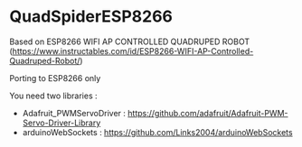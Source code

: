 # QuadSpiderESP8266

Based on ESP8266 WIFI AP CONTROLLED QUADRUPED ROBOT (https://www.instructables.com/id/ESP8266-WIFI-AP-Controlled-Quadruped-Robot/)

Porting to ESP8266 only

You need two libraries : 
  * Adafruit_PWMServoDriver : https://github.com/adafruit/Adafruit-PWM-Servo-Driver-Library
  * arduinoWebSockets : https://github.com/Links2004/arduinoWebSockets
